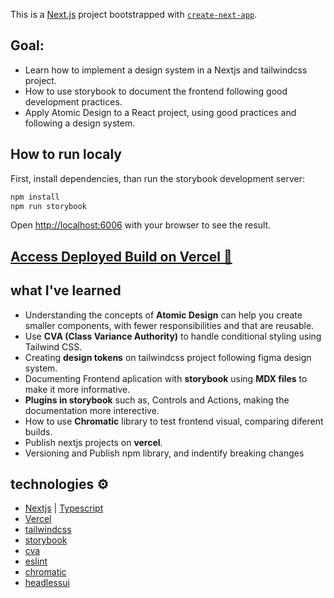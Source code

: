 This is a [Next.js](https://nextjs.org/) project bootstrapped with [`create-next-app`](https://github.com/vercel/next.js/tree/canary/packages/create-next-app).

## Goal:
- Learn how to implement a design system in a Nextjs and tailwindcss project.
- How to use storybook to document the frontend following good development practices.
- Apply Atomic Design to a React project, using good practices and following a design system.

## How to run localy

First, install dependencies, than run the storybook development server:

```bash
npm install
npm run storybook
```

Open [http://localhost:6006](http://localhost:6006) with your browser to see the result.

## [Access Deployed Build on Vercel 🚀](https://tailwindcss-design-system.vercel.app/)

## what I've learned
- Understanding the concepts of **Atomic Design** can help you create smaller components, with fewer responsibilities and that are reusable.
- Use **CVA (Class Variance Authority)** to handle conditional styling using Tailwind CSS.
- Creating **design tokens** on tailwindcss project following figma design system.
- Documenting Frontend aplication with **storybook** using **MDX files** to make it more informative.
- **Plugins in storybook** such as, Controls and Actions, making the documentation more interective.
- How to use **Chromatic** library to test frontend visual, comparing diferent builds.
- Publish nextjs projects on **vercel**.
- Versioning and Publish npm library, and indentify breaking changes

## technologies ⚙️
- [Nextjs](https://nextjs.org) | [Typescript](https://www.typescriptlang.org)
- [Vercel](https://vercel.com)
- [tailwindcss](https://tailwindcss.com)
- [storybook](https://storybook.js.org)
- [cva](https://cva.style/docs)
- [eslint](https://eslint.org)
- [chromatic](https://www.chromatic.com)
- [headlessui](https://headlessui.com)

